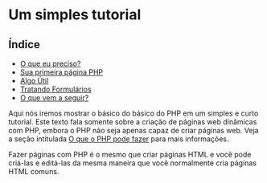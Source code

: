 # Um simples tutorial

## Índice

- [O que eu preciso?](https://www.php.net/manual/pt_BR/tutorial.requirements.php)
- [Sua primeira página PHP](https://www.php.net/manual/pt_BR/tutorial.firstpage.php)
- [Algo Útil](https://www.php.net/manual/pt_BR/tutorial.useful.php)
- [Tratando Formulários](https://www.php.net/manual/pt_BR/tutorial.forms.php)
- [O que vem a seguir?](https://www.php.net/manual/pt_BR/tutorial.whatsnext.php)

Aqui nós iremos mostrar o básico do básico do PHP em um simples e curto tutorial. Este texto fala somente sobre a criação de páginas web dinâmicas com PHP, embora o PHP não seja apenas capaz de criar páginas web. Veja a seção intitulada [O que o PHP pode fazer](https://www.php.net/manual/pt_BR/introduction.php#intro-whatcando) para mais informações.

Fazer páginas com PHP é o mesmo que criar páginas HTML e você pode criá-las e editá-las da mesma maneira que você normalmente cria páginas HTML comuns.